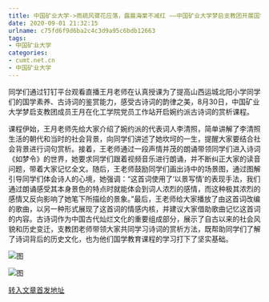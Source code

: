 ```yaml
---
title: 中国矿业大学->雨疏风骤花应落，露晨海棠不减红 ——中国矿业大学梦启支教团开展国学诗词课 | cumt.net.cn
date: 2020-09-01 21:32:15
urlname: c75fd6f9d6ba2c4c3d9a95c6bdb12663
tags: 
- 中国矿业大学
categories:
- cumt.net.cn
- 中国矿业大学
---
```

同学们通过钉钉平台观看直播王月老师在认真授课为了提高山西运城北阳小学同学们的国学素养、古诗词的鉴赏能力，感受古诗词的韵律之美，8月30日，中国矿业大学梦启支教团成员王月在化工学院党员工作站开启婉约派古诗词的赏析课程。

课程伊始，王月老师先给大家介绍了婉约派的代表词人李清照，简单讲解了李清照生活的朝代和当时的社会背景，向同学们讲述了她坎坷的一生，提醒大家要结合社会背景进行词句赏析。接着，王老师通过一段声情并茂的朗诵带领同学们进入诗词《如梦令》的世界，她要求同学们跟着视频音乐进行朗诵，并不断纠正大家的读音问题，带着大家记忆全文。随后，王老师鼓励同学们画出诗中的场景图，通过图解引导同学们体会诗人的心境，她强调：“这首词使用了‘以景写情’的表现手法，我们通过朗诵感受其本身景色的特点时就能体会到词人浓烈的感情，而这种极其浓烈的感情又反向影响了她笔下所描绘的景象。”最后，王老师给大家播放了由这首词改编的歌曲，以另一种形式展现了这首词的情感内核，并建议大家借助歌曲记忆这首词的内容。古诗词作为中国古代灿烂文化的重要组成部分，展示了自古以来的社会风貌和历史变迁，支教团老师带领大家共同学习诗词的赏析方法，既帮助同学们了解了诗词背后的历史文化，也为他们国学教育课程的学习打下了坚实基础。

![图](http://xwzx.cumt.edu.cn/_upload/article/images/b8/94/88d160fe498d81d2ed3f531ba039/5a38d5a4-d89b-4aca-b72f-cb1beb2bd3e2.jpg)

![图](http://xwzx.cumt.edu.cn/_upload/article/images/b8/94/88d160fe498d81d2ed3f531ba039/4ee6ffbd-7f47-4414-98cb-2668764fca74.jpg)

[转入文章首发地址](http://xwzx.cumt.edu.cn/c1/17/c523a573719/page.htm)